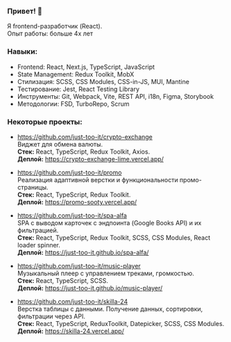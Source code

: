 ### Привет! 👋

Я frontend-разработчик (React).  
Опыт работы: больше 4х лет

### Навыки:
- Frontend: React, Next.js, TypeScript, JavaScript  
- State Management: Redux Toolkit, MobX  
- Стилизация: SCSS, CSS Modules, CSS-in-JS, MUI, Mantine  
- Тестирование: Jest, React Testing Library  
- Инструменты: Git, Webpack, Vite, REST API, i18n, Figma, Storybook  
- Методологии: FSD, TurboRepo, Scrum  

### Некоторые проекты:
- https://github.com/just-too-it/crypto-exchange  
Виджет для обмена валюты.  
**Стек:** React, TypeScript, Redux Toolkit, Axios.   
**Деплой:** https://crypto-exchange-lime.vercel.app/

- https://github.com/just-too-it/promo    
Реализация адаптивной верстки и функциональности промо-страницы.  
**Стек:** React, TypeScript, Redux Toolkit.     
**Деплой:** https://promo-sooty.vercel.app/
  
- https://github.com/just-too-it/spa-alfa  
SPA с выводом карточек с эндпоинта (Google Books API) и их фильтрацией.  
**Стек:** React, TypeScript, Redux Toolkit, SCSS, CSS Modules, React loader spinner.   
**Деплой:** https://just-too-it.github.io/spa-alfa/

- https://github.com/just-too-it/music-player  
Музыкальный плеер с управлением треками, громкостью.  
**Стек:** React, TypeScript, SCSS.   
**Деплой:** https://just-too-it.github.io/music-player/

- https://github.com/just-too-it/skilla-24  
Верстка таблицы с данными. Получение данных, сортировки, фильтрации через API.  
**Стек:** React, TypeScript, ReduxToolkit, Datepicker, SCSS, CSS Modules.    
**Деплой:** https://skilla-24.vercel.app/  

